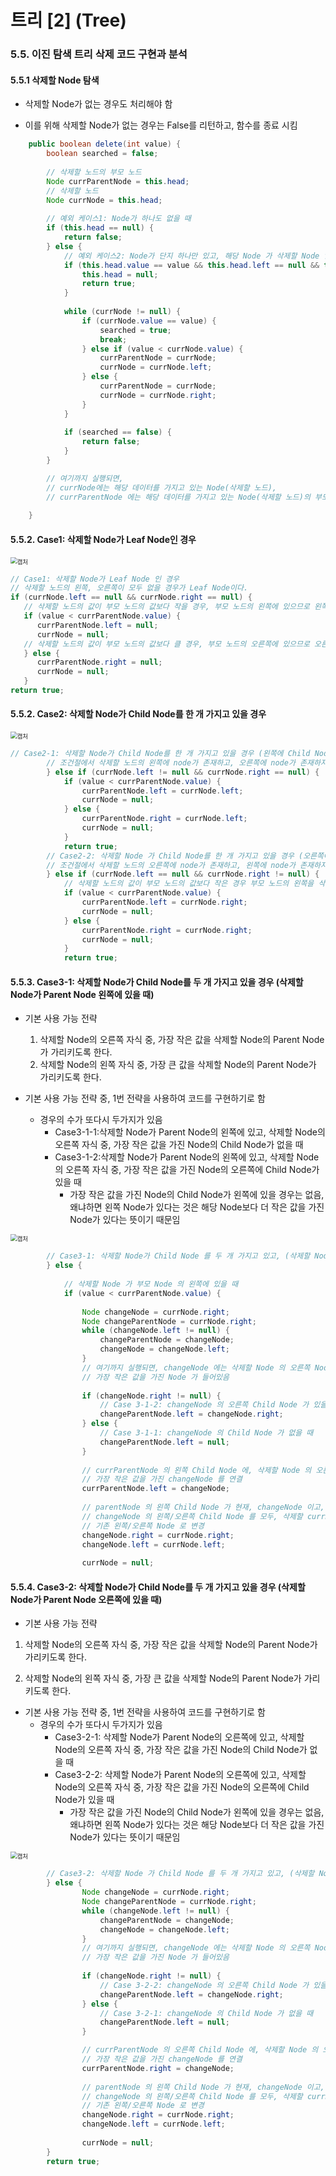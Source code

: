 # 트리 [2] (Tree)

### 5.5. 이진 탐색 트리 삭제 코드 구현과 분석

#### 5.5.1 삭제할 Node 탐색

- 삭제할 Node가 없는 경우도 처리해야 함

- 이를 위해 삭제할 Node가 없는 경우는 False를 리턴하고, 함수를 종료 시킴

````java
    public boolean delete(int value) {
        boolean searched = false;
        
        // 삭제할 노드의 부모 노드
        Node currParentNode = this.head;
        // 삭제할 노드
        Node currNode = this.head;
        
        // 예외 케이스1: Node가 하나도 없을 때
        if (this.head == null) {
            return false;
        } else {
            // 예외 케이스2: Node가 단지 하나만 있고, 해당 Node 가 삭제할 Node 일 때
            if (this.head.value == value && this.head.left == null && this.head.right == null) {
                this.head = null;
                return true;
            }
            
            while (currNode != null) {
                if (currNode.value == value) {
                    searched = true;
                    break;
                } else if (value < currNode.value) {
                    currParentNode = currNode;
                    currNode = currNode.left;
                } else {
                    currParentNode = currNode;
                    currNode = currNode.right;                    
                }
            }
            
            if (searched == false) {
                return false;
            }
        }

        // 여기까지 실행되면,
        // currNode에는 해당 데이터를 가지고 있는 Node(삭제할 노드),
        // currParentNode 에는 해당 데이터를 가지고 있는 Node(삭제할 노드)의 부모 Node 
        
    }
````



#### 5.5.2. Case1: 삭제할 Node가 Leaf Node인 경우

<img src="https://user-images.githubusercontent.com/42603919/143226525-efe48424-f420-48c6-bbde-f99c37306a34.PNG" alt="캡처" style="zoom:67%;" />

````java
// Case1: 삭제할 Node가 Leaf Node 인 경우
// 삭제할 노드의 왼쪽, 오른쪽이 모두 없을 경우가 Leaf Node이다.
if (currNode.left == null && currNode.right == null) {
   // 삭제할 노드의 값이 부모 노드의 값보다 작을 경우, 부모 노드의 왼쪽에 있으므로 왼쪽을 삭제한다.
   if (value < currParentNode.value) {
      currParentNode.left = null;
      currNode = null;
   // 삭제할 노드의 값이 부모 노드의 값보다 클 경우, 부모 노드의 오른쪽에 있으므로 오른쪽을 삭제한다.
   } else {
      currParentNode.right = null;
      currNode = null;
   }
return true;
````



#### 5.5.2. Case2: 삭제할 Node가 Child Node를 한 개 가지고 있을 경우

<img src="https://user-images.githubusercontent.com/42603919/143226823-5304105e-9fe9-4f19-93ba-f08c46f98067.PNG" alt="캡처" style="zoom:67%;" />

````java
// Case2-1: 삭제할 Node가 Child Node를 한 개 가지고 있을 경우 (왼쪽에 Child Node 가 있을 경우)
		// 조건절에서 삭제할 노드의 왼쪽에 node가 존재하고, 오른쪽에 node가 존재하지 않으면 다음 else if절을 탄다
        } else if (currNode.left != null && currNode.right == null) {
            if (value < currParentNode.value) {
                currParentNode.left = currNode.left;
                currNode = null;
            } else {
                currParentNode.right = currNode.left;
                currNode = null;
            }
            return true;
        // Case2-2: 삭제할 Node 가 Child Node를 한 개 가지고 있을 경우 (오른쪽에 Child Node 가 있을 경우)
        // 조건절에서 삭제할 노드의 오른쪽에 node가 존재하고, 왼쪽에 node가 존재하지 않으면 다음 else절을 탄다
        } else if (currNode.left == null && currNode.right != null) {
            // 삭제할 노드의 값이 부모 노드의 값보다 작은 경우 부모 노드의 왼쪽을 삭제할 노드의 왼쪽 노드로 한다.
            if (value < currParentNode.value) {
                currParentNode.left = currNode.right;
                currNode = null;
            } else {
                currParentNode.right = currNode.right;
                currNode = null;
            }
            return true;
````



#### 5.5.3. Case3-1: 삭제할 Node가 Child Node를 두 개 가지고 있을 경우 (삭제할 Node가 Parent Node 왼쪽에 있을 때)

* 기본 사용 가능 전략
  1. 삭제할 Node의 오른쪽 자식 중, 가장 작은 값을 삭제할 Node의 Parent Node가 가리키도록 한다.
  2. 삭제할 Node의 왼쪽 자식 중, 가장 큰 값을 삭제할 Node의 Parent Node가 가리키도록 한다.

* 기본 사용 가능 전략 중, 1번 전략을 사용하여 코드를 구현하기로 함
  - 경우의 수가 또다시 두가지가 있음
    - Case3-1-1:삭제할 Node가 Parent Node의 왼쪽에 있고, 삭제할 Node의 오른쪽 자식 중, 가장 작은 값을 가진 Node의 Child Node가 없을 때
    - Case3-1-2:삭제할 Node가 Parent Node의 왼쪽에 있고, 삭제할 Node의 오른쪽 자식 중, 가장 작은 값을 가진 Node의 오른쪽에 Child Node가 있을 때
      - 가장 작은 값을 가진 Node의 Child Node가 왼쪽에 있을 경우는 없음, 왜냐하면 왼쪽 Node가 있다는 것은 해당 Node보다 더 작은 값을 가진 Node가 있다는 뜻이기 때문임



<img src="https://user-images.githubusercontent.com/42603919/143227261-768b9a10-b28e-445f-add0-f4c9d2ba0674.PNG" alt="캡처" style="zoom:67%;" />

```java
        // Case3-1: 삭제할 Node가 Child Node 를 두 개 가지고 있고, (삭제할 Node 가 부모 Node 의 왼쪽에 있을 때)
        } else {
            
            // 삭제할 Node 가 부모 Node 의 왼쪽에 있을 때
            if (value < currParentNode.value) {
                
                Node changeNode = currNode.right;
                Node changeParentNode = currNode.right;
                while (changeNode.left != null) {
                    changeParentNode = changeNode;
                    changeNode = changeNode.left;
                }
                // 여기까지 실행되면, changeNode 에는 삭제할 Node 의 오른쪽 Node 중에서, 
                // 가장 작은 값을 가진 Node 가 들어있음
                
                if (changeNode.right != null) {
                    // Case 3-1-2: changeNode 의 오른쪽 Child Node 가 있을 때
                    changeParentNode.left = changeNode.right;
                } else {
                    // Case 3-1-1: changeNode 의 Child Node 가 없을 때
                    changeParentNode.left = null;
                }
                
                // currParentNode 의 왼쪽 Child Node 에, 삭제할 Node 의 오른쪽 자식중,
                // 가장 작은 값을 가진 changeNode 를 연결
                currParentNode.left = changeNode;
                
                // parentNode 의 왼쪽 Child Node 가 현재, changeNode 이고,
                // changeNode 의 왼쪽/오른쪽 Child Node 를 모두, 삭제할 currNode 의
                // 기존 왼쪽/오른쪽 Node 로 변경
                changeNode.right = currNode.right;
                changeNode.left = currNode.left;
                
                currNode = null;
```





#### 5.5.4. Case3-2: 삭제할 Node가 Child Node를 두 개 가지고 있을 경우 (삭제할 Node가 Parent Node 오른쪽에 있을 때)

* 기본 사용 가능 전략

1. 삭제할 Node의 오른쪽 자식 중, 가장 작은 값을 삭제할 Node의 Parent Node가 가리키도록 한다.

2. 삭제할 Node의 왼쪽 자식 중, 가장 큰 값을 삭제할 Node의 Parent Node가 가리키도록 한다.

* 기본 사용 가능 전략 중, 1번 전략을 사용하여 코드를 구현하기로 함
  - 경우의 수가 또다시 두가지가 있음
    - Case3-2-1: 삭제할 Node가 Parent Node의 오른쪽에 있고, 삭제할 Node의 오른쪽 자식 중, 가장 작은 값을 가진 Node의 Child Node가 없을 때
    - Case3-2-2: 삭제할 Node가 Parent Node의 오른쪽에 있고, 삭제할 Node의 오른쪽 자식 중, 가장 작은 값을 가진 Node의 오른쪽에 Child Node가 있을 때
      - 가장 작은 값을 가진 Node의 Child Node가 왼쪽에 있을 경우는 없음, 왜냐하면 왼쪽 Node가 있다는 것은 해당 Node보다 더 작은 값을 가진 Node가 있다는 뜻이기 때문임



<img src="https://user-images.githubusercontent.com/42603919/143229289-0cfa4d72-0d12-4c3d-b23b-4c7e98830c06.PNG" alt="캡처" style="zoom:67%;" />

````java
        // Case3-2: 삭제할 Node 가 Child Node 를 두 개 가지고 있고, (삭제할 Node 가 부모 Node 의 오른쪽에 있을 때)
        } else {
                Node changeNode = currNode.right;
                Node changeParentNode = currNode.right;
                while (changeNode.left != null) {
                    changeParentNode = changeNode;
                    changeNode = changeNode.left;
                }
                // 여기까지 실행되면, changeNode 에는 삭제할 Node 의 오른쪽 Node 중에서, 
                // 가장 작은 값을 가진 Node 가 들어있음            
            
                if (changeNode.right != null) {
                    // Case 3-2-2: changeNode 의 오른쪽 Child Node 가 있을 때
                    changeParentNode.left = changeNode.right;
                } else {
                    // Case 3-2-1: changeNode 의 Child Node 가 없을 때
                    changeParentNode.left = null;
                }

                // currParentNode 의 오른쪽 Child Node 에, 삭제할 Node 의 오른쪽 자식중,
                // 가장 작은 값을 가진 changeNode 를 연결
                currParentNode.right = changeNode;
                
                // parentNode 의 왼쪽 Child Node 가 현재, changeNode 이고,
                // changeNode 의 왼쪽/오른쪽 Child Node 를 모두, 삭제할 currNode 의
                // 기존 왼쪽/오른쪽 Node 로 변경
                changeNode.right = currNode.right;
                changeNode.left = currNode.left;
                
                currNode = null;            
        }
        return true;
````

